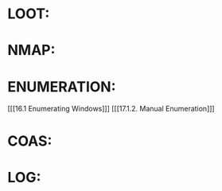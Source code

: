 # LOOT:
# NMAP:
# ENUMERATION:
[[[16.1 Enumerating Windows]]]
[[[17.1.2. Manual Enumeration]]]
# COAS:
# LOG: